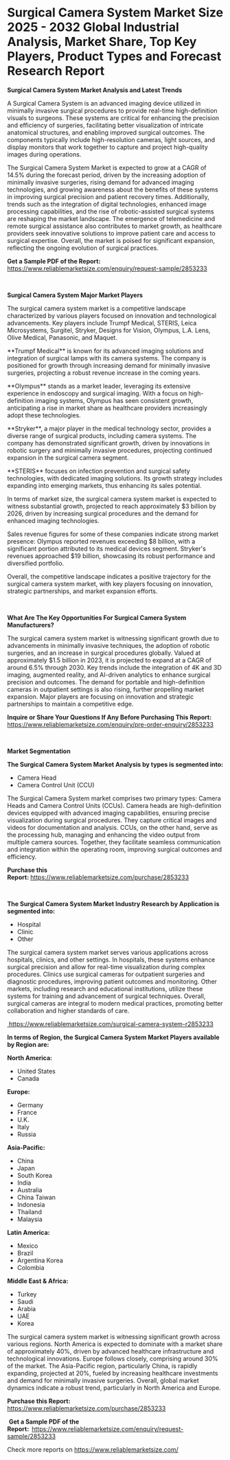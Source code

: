 <p><h1>Surgical Camera System Market Size 2025 - 2032 Global Industrial Analysis, Market Share, Top Key Players, Product Types and Forecast Research Report</h1></p><p><strong>Surgical Camera System Market Analysis and Latest Trends</strong></p>
<p><p>A Surgical Camera System is an advanced imaging device utilized in minimally invasive surgical procedures to provide real-time high-definition visuals to surgeons. These systems are critical for enhancing the precision and efficiency of surgeries, facilitating better visualization of intricate anatomical structures, and enabling improved surgical outcomes. The components typically include high-resolution cameras, light sources, and display monitors that work together to capture and project high-quality images during operations.</p><p>The Surgical Camera System Market is expected to grow at a CAGR of 14.5% during the forecast period, driven by the increasing adoption of minimally invasive surgeries, rising demand for advanced imaging technologies, and growing awareness about the benefits of these systems in improving surgical precision and patient recovery times. Additionally, trends such as the integration of digital technologies, enhanced image processing capabilities, and the rise of robotic-assisted surgical systems are reshaping the market landscape. The emergence of telemedicine and remote surgical assistance also contributes to market growth, as healthcare providers seek innovative solutions to improve patient care and access to surgical expertise. Overall, the market is poised for significant expansion, reflecting the ongoing evolution of surgical practices.</p></p>
<p><strong>Get a Sample PDF of the Report:&nbsp;</strong> <a href="https://www.reliablemarketsize.com/enquiry/request-sample/2853233?utm_campaign=3217&utm_medium=2&utm_source=Github&utm_content=ia&utm_term=11032025&utm_id=surgical-camera-system">https://www.reliablemarketsize.com/enquiry/request-sample/2853233</a></p>
<p>&nbsp;</p>
<p><strong>Surgical Camera System Major Market Players</strong></p>
<p><p>The surgical camera system market is a competitive landscape characterized by various players focused on innovation and technological advancements. Key players include Trumpf Medical, STERIS, Leica Microsystems, Surgitel, Stryker, Designs for Vision, Olympus, L.A. Lens, Olive Medical, Panasonic, and Maquet.</p><p>**Trumpf Medical** is known for its advanced imaging solutions and integration of surgical lamps with its camera systems. The company is positioned for growth through increasing demand for minimally invasive surgeries, projecting a robust revenue increase in the coming years.</p><p>**Olympus** stands as a market leader, leveraging its extensive experience in endoscopy and surgical imaging. With a focus on high-definition imaging systems, Olympus has seen consistent growth, anticipating a rise in market share as healthcare providers increasingly adopt these technologies.</p><p>**Stryker**, a major player in the medical technology sector, provides a diverse range of surgical products, including camera systems. The company has demonstrated significant growth, driven by innovations in robotic surgery and minimally invasive procedures, projecting continued expansion in the surgical camera segment.</p><p>**STERIS** focuses on infection prevention and surgical safety technologies, with dedicated imaging solutions. Its growth strategy includes expanding into emerging markets, thus enhancing its sales potential.</p><p>In terms of market size, the surgical camera system market is expected to witness substantial growth, projected to reach approximately $3 billion by 2026, driven by increasing surgical procedures and the demand for enhanced imaging technologies.</p><p>Sales revenue figures for some of these companies indicate strong market presence: Olympus reported revenues exceeding $8 billion, with a significant portion attributed to its medical devices segment. Stryker's revenues approached $19 billion, showcasing its robust performance and diversified portfolio.</p><p>Overall, the competitive landscape indicates a positive trajectory for the surgical camera system market, with key players focusing on innovation, strategic partnerships, and market expansion efforts.</p></p>
<p>&nbsp;</p>
<p><strong>What Are The Key Opportunities For Surgical Camera System Manufacturers?</strong></p>
<p><p>The surgical camera system market is witnessing significant growth due to advancements in minimally invasive techniques, the adoption of robotic surgeries, and an increase in surgical procedures globally. Valued at approximately $1.5 billion in 2023, it is projected to expand at a CAGR of around 6.5% through 2030. Key trends include the integration of 4K and 3D imaging, augmented reality, and AI-driven analytics to enhance surgical precision and outcomes. The demand for portable and high-definition cameras in outpatient settings is also rising, further propelling market expansion. Major players are focusing on innovation and strategic partnerships to maintain a competitive edge.</p></p>
<p><strong>Inquire or Share Your Questions If Any Before Purchasing This Report:</strong> <a href="https://www.reliablemarketsize.com/enquiry/pre-order-enquiry/2853233?utm_campaign=3217&utm_medium=2&utm_source=Github&utm_content=ia&utm_term=11032025&utm_id=surgical-camera-system">https://www.reliablemarketsize.com/enquiry/pre-order-enquiry/2853233</a></p>
<p>&nbsp;</p>
<p><strong>Market Segmentation</strong></p>
<p><strong>The Surgical Camera System Market Analysis by types is segmented into:</strong></p>
<p><ul><li>Camera Head</li><li>Camera Control Unit (CCU)</li></ul></p>
<p><p>The Surgical Camera System market comprises two primary types: Camera Heads and Camera Control Units (CCUs). Camera heads are high-definition devices equipped with advanced imaging capabilities, ensuring precise visualization during surgical procedures. They capture critical images and videos for documentation and analysis. CCUs, on the other hand, serve as the processing hub, managing and enhancing the video output from multiple camera sources. Together, they facilitate seamless communication and integration within the operating room, improving surgical outcomes and efficiency.</p></p>
<p><strong>Purchase this Report:&nbsp;</strong><a href="https://www.reliablemarketsize.com/purchase/2853233?utm_campaign=3217&utm_medium=2&utm_source=Github&utm_content=ia&utm_term=11032025&utm_id=surgical-camera-system">https://www.reliablemarketsize.com/purchase/2853233</a></p>
<p>&nbsp;</p>
<p><strong>The Surgical Camera System Market Industry Research by Application is segmented into:</strong></p>
<p><ul><li>Hospital</li><li>Clinic</li><li>Other</li></ul></p>
<p><p>The surgical camera system market serves various applications across hospitals, clinics, and other settings. In hospitals, these systems enhance surgical precision and allow for real-time visualization during complex procedures. Clinics use surgical cameras for outpatient surgeries and diagnostic procedures, improving patient outcomes and monitoring. Other markets, including research and educational institutions, utilize these systems for training and advancement of surgical techniques. Overall, surgical cameras are integral to modern medical practices, promoting better collaboration and higher standards of care.</p></p>
<p><a href="https://www.reliablemarketsize.com/surgical-camera-system-r2853233?utm_campaign=3217&utm_medium=2&utm_source=Github&utm_content=ia&utm_term=11032025&utm_id=surgical-camera-system">&nbsp;https://www.reliablemarketsize.com/surgical-camera-system-r2853233</a></p>
<p><strong>In terms of Region, the Surgical Camera System Market Players available by Region are:</strong></p>
<p>
    <p> <strong> North America: </strong>
        <ul>
            <li>United States</li>
            <li>Canada</li>
        </ul>
        </p> 
    <p> <strong> Europe: </strong>
        <ul>
            <li>Germany</li>
            <li>France</li>
            <li>U.K.</li>
            <li>Italy</li>
            <li>Russia</li>
        </ul>
        </p> 
    <p> <strong> Asia-Pacific: </strong>
        <ul>
            <li>China</li>
            <li>Japan</li>
            <li>South Korea</li>
            <li>India</li>
            <li>Australia</li>
            <li>China Taiwan</li>
            <li>Indonesia</li>
            <li>Thailand</li>
            <li>Malaysia</li>
        </ul>
        </p> 
    <p> <strong> Latin America: </strong>
        <ul>
            <li>Mexico</li>
            <li>Brazil</li>
            <li>Argentina Korea</li>
            <li>Colombia</li>
        </ul>
        </p> 
    <p> <strong> Middle East & Africa: </strong>
        <ul>
            <li>Turkey</li>
            <li>Saudi</li>
            <li>Arabia</li>
            <li>UAE</li>
            <li>Korea</li>
        </ul>
    </p>
    </p>
<p><p>The surgical camera system market is witnessing significant growth across various regions. North America is expected to dominate with a market share of approximately 40%, driven by advanced healthcare infrastructure and technological innovations. Europe follows closely, comprising around 30% of the market. The Asia-Pacific region, particularly China, is rapidly expanding, projected at 20%, fueled by increasing healthcare investments and demand for minimally invasive surgeries. Overall, global market dynamics indicate a robust trend, particularly in North America and Europe.</p></p>
<p><strong>Purchase this Report: </strong><a href="https://www.reliablemarketsize.com/purchase/2853233?utm_campaign=3217&utm_medium=2&utm_source=Github&utm_content=ia&utm_term=11032025&utm_id=surgical-camera-system">https://www.reliablemarketsize.com/purchase/2853233</a></p>
<p>&nbsp;<strong>Get a Sample PDF of the Report:&nbsp;&nbsp;</strong><a href="https://www.reliablemarketsize.com/enquiry/request-sample/2853233?utm_campaign=3217&utm_medium=2&utm_source=Github&utm_content=ia&utm_term=11032025&utm_id=surgical-camera-system">https://www.reliablemarketsize.com/enquiry/request-sample/2853233</a></p>
<p><strong></strong></p>
<p>Check more reports on <a href="https://www.reliablemarketsize.com/?utm_campaign=3217&utm_medium=2&utm_source=Github&utm_content=ia&utm_term=11032025&utm_id=surgical-camera-system">https://www.reliablemarketsize.com/</a></p>